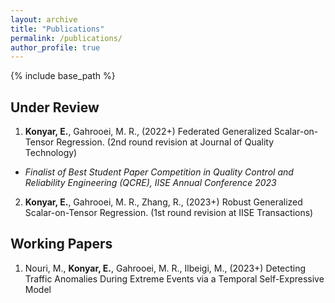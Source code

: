 ```yaml
---
layout: archive
title: "Publications"
permalink: /publications/
author_profile: true
---
```


{% include base_path %}

Under Review
------

1. **Konyar, E.**, Gahrooei, M. R., (2022+) Federated Generalized Scalar-on-Tensor Regression. (2nd round revision at Journal of Quality Technology)
- *Finalist of Best Student Paper Competition in Quality Control and Reliability Engineering (QCRE), IISE Annual Conference 2023*

2. **Konyar, E.**, Gahrooei, M. R., Zhang, R., (2023+) Robust Generalized Scalar-on-Tensor Regression. (1st round revision at IISE Transactions)

Working Papers
------

1. Nouri, M., **Konyar, E.**, Gahrooei, M. R., Ilbeigi, M., (2023+) Detecting Traffic Anomalies During Extreme Events via a Temporal Self-Expressive Model


